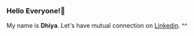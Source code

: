 ### Hello Everyone!👋
My name is **Dhiya**.
Let's have mutual connection on [Linkedin](https://www.linkedin.com/in/dhiyaannisafebriza/). ^^

<!--
**Annisadhiya/Annisadhiya** is a ✨ _special_ ✨ repository because its `README.md` (this file) appears on your GitHub profile.
Here are some ideas to get you started:
- 🔭 I’m currently working on ...
- 🌱 I’m currently learning ...
- 👯 I’m looking to collaborate on ...
- 🤔 I’m looking for help with ...
- 💬 Ask me about ...
- 📫 How to reach me: ...
- 😄 Pronouns: ...
- ⚡ Fun fact: ...
-->
